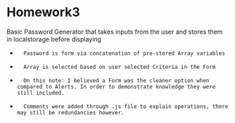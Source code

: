# Homework3

Basic Password Generator that takes inputs from the user and stores them in localstorage before displaying

*       Password is form via concatenation of pre-stored Array variables

*       Array is selected based on user selected Criteria in the Form
*       On this note: I believed a Form was the cleaner option when compared to Alerts. In order to demonstrate knowledge they were still included.

*       Comments were added through .js file to explain operations, there may still be redundancies however.
